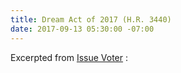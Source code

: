 ```yaml
---
title: Dream Act of 2017 (H.R. 3440)
date: 2017-09-13 05:30:00 -07:00
---
```


Excerpted from [Issue Voter](https://issuevoter.org/) :
